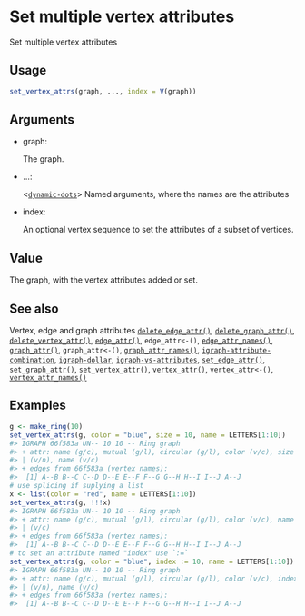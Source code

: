 # Set multiple vertex attributes

Set multiple vertex attributes

## Usage

``` r
set_vertex_attrs(graph, ..., index = V(graph))
```

## Arguments

- graph:

  The graph.

- ...:

  \<[`dynamic-dots`](https://rlang.r-lib.org/reference/dyn-dots.html)\>
  Named arguments, where the names are the attributes

- index:

  An optional vertex sequence to set the attributes of a subset of
  vertices.

## Value

The graph, with the vertex attributes added or set.

## See also

Vertex, edge and graph attributes
[`delete_edge_attr()`](https://r.igraph.org/reference/delete_edge_attr.md),
[`delete_graph_attr()`](https://r.igraph.org/reference/delete_graph_attr.md),
[`delete_vertex_attr()`](https://r.igraph.org/reference/delete_vertex_attr.md),
[`edge_attr()`](https://r.igraph.org/reference/edge_attr.md),
`edge_attr<-()`,
[`edge_attr_names()`](https://r.igraph.org/reference/edge_attr_names.md),
[`graph_attr()`](https://r.igraph.org/reference/graph_attr.md),
`graph_attr<-()`,
[`graph_attr_names()`](https://r.igraph.org/reference/graph_attr_names.md),
[`igraph-attribute-combination`](https://r.igraph.org/reference/igraph-attribute-combination.md),
[`igraph-dollar`](https://r.igraph.org/reference/igraph-dollar.md),
[`igraph-vs-attributes`](https://r.igraph.org/reference/igraph-vs-attributes.md),
[`set_edge_attr()`](https://r.igraph.org/reference/set_edge_attr.md),
[`set_graph_attr()`](https://r.igraph.org/reference/set_graph_attr.md),
[`set_vertex_attr()`](https://r.igraph.org/reference/set_vertex_attr.md),
[`vertex_attr()`](https://r.igraph.org/reference/vertex_attr.md),
`vertex_attr<-()`,
[`vertex_attr_names()`](https://r.igraph.org/reference/vertex_attr_names.md)

## Examples

``` r
g <- make_ring(10)
set_vertex_attrs(g, color = "blue", size = 10, name = LETTERS[1:10])
#> IGRAPH 66f583a UN-- 10 10 -- Ring graph
#> + attr: name (g/c), mutual (g/l), circular (g/l), color (v/c), size
#> | (v/n), name (v/c)
#> + edges from 66f583a (vertex names):
#>  [1] A--B B--C C--D D--E E--F F--G G--H H--I I--J A--J
# use splicing if suplying a list
x <- list(color = "red", name = LETTERS[1:10])
set_vertex_attrs(g, !!!x)
#> IGRAPH 66f583a UN-- 10 10 -- Ring graph
#> + attr: name (g/c), mutual (g/l), circular (g/l), color (v/c), name
#> | (v/c)
#> + edges from 66f583a (vertex names):
#>  [1] A--B B--C C--D D--E E--F F--G G--H H--I I--J A--J
# to set an attribute named "index" use `:=`
set_vertex_attrs(g, color = "blue", index := 10, name = LETTERS[1:10])
#> IGRAPH 66f583a UN-- 10 10 -- Ring graph
#> + attr: name (g/c), mutual (g/l), circular (g/l), color (v/c), index
#> | (v/n), name (v/c)
#> + edges from 66f583a (vertex names):
#>  [1] A--B B--C C--D D--E E--F F--G G--H H--I I--J A--J
```
